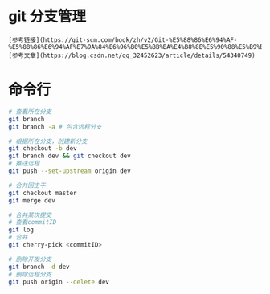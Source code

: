 # git 分支管理
    [参考链接](https://git-scm.com/book/zh/v2/Git-%E5%88%86%E6%94%AF-%E5%88%86%E6%94%AF%E7%9A%84%E6%96%B0%E5%BB%BA%E4%B8%8E%E5%90%88%E5%B9%B6)
    [参考文章](https://blog.csdn.net/qq_32452623/article/details/54340749)

# 命令行
```sh
# 查看所在分支
git branch
git branch -a # 包含远程分支

# 根据所在分支，创建新分支
git checkout -b dev
git branch dev && git checkout dev
# 推送远程
git push --set-upstream origin dev

# 合并回主干
git checkout master
git merge dev

# 合并某次提交
# 查看commitID
git log
# 合并
git cherry-pick <commitID>

# 删除开发分支
git branch -d dev
# 删除远程分支
git push origin --delete dev
```